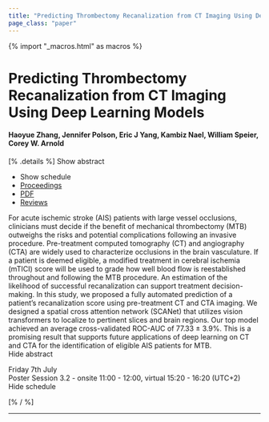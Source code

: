 ```yaml
---
title: "Predicting Thrombectomy Recanalization from CT Imaging Using Deep Learning Models"
page_class: "paper"
---
```


{% import "_macros.html" as macros %}

# Predicting Thrombectomy Recanalization from CT Imaging Using Deep Learning Models

#### Haoyue Zhang, Jennifer Polson, Eric J Yang, Kambiz Nael, William Speier, Corey W. Arnold

[% .details %]
<a class="toggle_visibility" data-selector=".abstract" data-level="3">Show abstract</a>
- <a class="toggle_visibility" data-selector=".schedule" data-level="3">Show schedule</a>
- <a href="">Proceedings</a>
- <a href="https://openreview.net/pdf?id=6K7FJWUmSiF">PDF</a>
- <a href="https://openreview.net/forum?id=6K7FJWUmSiF">Reviews</a>

<p>
    <span class="abstract">
        For acute ischemic stroke (AIS) patients with large vessel occlusions, clinicians must decide if the benefit of mechanical thrombectomy (MTB) outweighs the risks and potential complications following an invasive procedure. Pre-treatment computed tomography (CT) and angiography (CTA) are widely used to characterize occlusions in the brain vasculature. If a patient is deemed eligible, a modified treatment in cerebral ischemia (mTICI) score will be used to grade how well blood flow is reestablished throughout and following the MTB procedure. An estimation of the likelihood of successful recanalization can support treatment decision-making. In this study, we proposed a fully automated prediction of a patient’s recanalization score using pre-treatment CT and CTA imaging. We designed a spatial cross attention network (SCANet) that utilizes vision transformers to localize to pertinent slices and brain regions. Our top model achieved an average cross-validated ROC-AUC of 77.33 ± 3.9%. This is a promising result that supports future applications of deep learning on CT and CTA for the identification of eligible AIS patients for MTB.
        <br>
        <span class="actions"><a class="toggle_visibility" data-level="2">Hide abstract</a></span>
    </span>
</p>

<p>
    <span class="schedule">
        Friday 7th July<br>Poster Session 3.2 - onsite 11:00 - 12:00, virtual 15:20 - 16:20 (UTC+2)
        <br>
        <span class="actions"><a class="toggle_visibility" data-level="2">Hide schedule</a></span>
    </span>
</p>

[% / %]


---
<!-- { macros.presentation('', '', 720, 450) } -->
